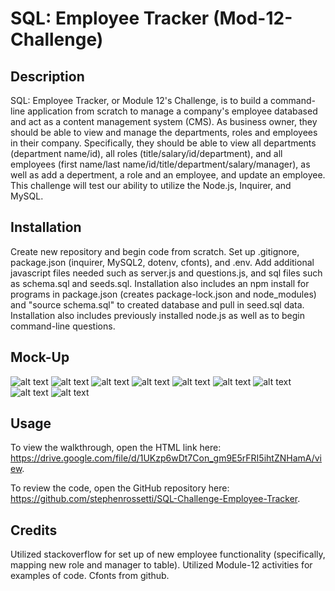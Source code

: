 # SQL: Employee Tracker (Mod-12-Challenge)

## Description

SQL: Employee Tracker, or Module 12's Challenge, is to build a command-line application from scratch to manage a company's employee databased and act as a content management system (CMS). As business owner, they should be able to view and manage the departments, roles and employees in their company. Specifically, they should be able to view all departments (department name/id), all roles (title/salary/id/department), and all employees (first name/last name/id/title/department/salary/manager), as well as add a depertment, a role and an employee, and update an employee.  This challenge will test our ability to utilize the Node.js, Inquirer, and MySQL.

## Installation

Create new repository and begin code from scratch. Set up .gitignore, package.json (inquirer, MySQL2, dotenv, cfonts), and .env. Add additional javascript files needed such as server.js and questions.js, and sql files such as schema.sql and seeds.sql. Installation also includes an npm install for programs in package.json (creates package-lock.json and node_modules) and "source schema.sql" to created database and pull in seed.sql data. Installation also includes previously installed node.js as well as to begin command-line questions.

## Mock-Up

![alt text](https://github.com/stephenrossetti/SQL-Challenge-Employee-Tracker/blob/main/assets/Mockup1.png)
![alt text](https://github.com/stephenrossetti/SQL-Challenge-Employee-Tracker/blob/main/assets/Mockup2.png)
![alt text](https://github.com/stephenrossetti/SQL-Challenge-Employee-Tracker/blob/main/assets/Mockup3.png)
![alt text](https://github.com/stephenrossetti/SQL-Challenge-Employee-Tracker/blob/main/assets/Mockup4.png)
![alt text](https://github.com/stephenrossetti/SQL-Challenge-Employee-Tracker/blob/main/assets/Mockup5.png)
![alt text](https://github.com/stephenrossetti/SQL-Challenge-Employee-Tracker/blob/main/assets/Mockup6.png)
![alt text](https://github.com/stephenrossetti/SQL-Challenge-Employee-Tracker/blob/main/assets/Mockup7.png)
![alt text](https://github.com/stephenrossetti/SQL-Challenge-Employee-Tracker/blob/main/assets/Mockup8.png)
![alt text](https://github.com/stephenrossetti/SQL-Challenge-Employee-Tracker/blob/main/assets/Mockup9.png)

## Usage

To view the walkthrough, open the HTML link here: https://drive.google.com/file/d/1UKzp6wDt7Con_gm9E5rFRI5ihtZNHamA/view.

To review the code, open the GitHub repository here: https://github.com/stephenrossetti/SQL-Challenge-Employee-Tracker.

## Credits

Utilized stackoverflow for set up of new employee functionality (specifically, mapping new role and manager to table). Utilized Module-12 activities for examples of code. Cfonts from github.